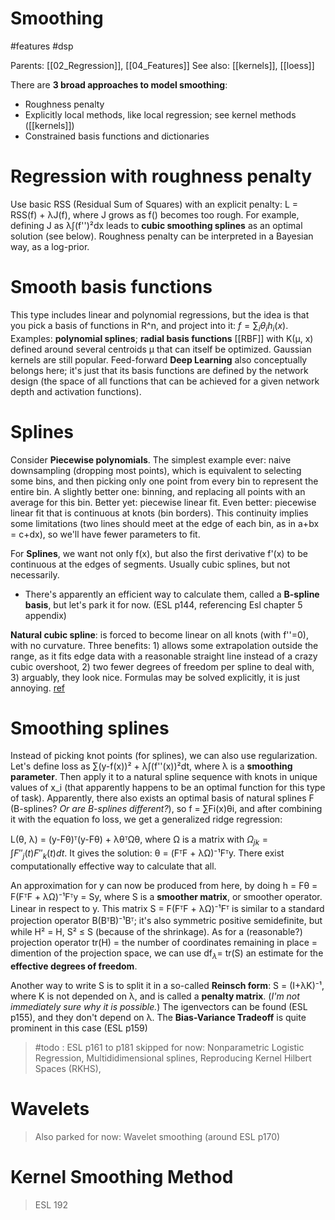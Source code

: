 # Smoothing

#features #dsp

Parents: [[02_Regression]], [[04_Features]]
See also: [[kernels]], [[loess]]

There are **3 broad approaches to model smoothing**:
* Roughness penalty
* Explicitly local methods, like local regression; see kernel methods ([[kernels]])
* Constrained basis functions and dictionaries

# Regression with roughness penalty

Use basic RSS (Residual Sum of Squares) with an explicit penalty: L = RSS(f) + λJ(f), where J grows as f() becomes too rough. For example, defining J as λ∫(f'')²dx leads to **cubic smoothing splines** as an optimal solution (see below). Roughness penalty can be interpreted in a Bayesian way, as a log-prior.

# Smooth basis functions

This type includes linear and polynomial regressions, but the idea is that you pick a basis of functions in R^n, and project into it: $f = \sum_i θ_i h_i(x)$. Examples: **polynomial splines**; **radial basis functions** [[RBF]] with K(μ, x) defined around several centroids μ that can itself be optimized. Gaussian kernels are still popular. Feed-forward **Deep Learning** also conceptually belongs here; it's just that its basis functions are defined by the network design (the space of all functions that can be achieved for a given network depth and activation functions).

# Splines

Consider **Piecewise polynomials**. The simplest example ever: naive downsampling (dropping most points), which is equivalent to selecting some bins, and then picking only one point from every bin to represent the entire bin. A slightly better one: binning, and replacing all points with an average for this bin. Better yet: piecewise linear fit. Even better: piecewise linear fit that is continuous at knots (bin borders). This continuity implies some limitations (two lines should meet at the edge of each bin, as in a+bx = c+dx), so we'll have fewer parameters to fit. 

For **Splines**, we want not only f(x), but also the first derivative f'(x) to be continuous at the edges of segments. Usually cubic splines, but not necessarily.
* There's apparently an efficient way to calculate them, called a **B-spline basis**, but let's park it for now. (ESL p144, referencing Esl chapter 5 appendix) 

**Natural cubic spline**: is forced to become linear on all knots (with f''=0), with no curvature. Three benefits: 1) allows some extrapolation outside the range, as it fits edge data with a reasonable straight line instead of a crazy cubic overshoot, 2) two fewer degrees of freedom per spline to deal with, 3) arguably, they look nice. Formulas may be solved explicitly, it is just annoying. [ref](https://towardsdatascience.com/numerical-interpolation-natural-cubic-spline-52c1157b98ac)

# Smoothing splines

Instead of picking knot points (for splines), we can also use regularization. Let's define loss as ∑(y-f(x))² + λ∫(f''(x))²dt, where λ is a **smoothing parameter**. Then apply it to a natural spline sequence with knots in unique values of x_i (that apparently happens to be an optimal function for this type of task). Apparently, there also exists an optimal basis of natural splines F (B-splines? _Or are B-splines different?_), so f = ∑Fi(x)θi, and after combining it with the equation fo loss, we get a generalized ridge regression:

L(θ, λ) = (y-Fθ)ᵀ(y-Fθ) + λθᵀΩθ, where Ω is a matrix with $Ω_{jk} = \int F'' _ j(t)F''_ k(t)dt$. It gives the solution: θ = (FᵀF + λΩ)⁻¹Fᵀy. There exist computationally effective way to calculate that all. 

An approximation for y can now be produced from here, by doing h = Fθ = F(FᵀF + λΩ)⁻¹Fᵀy = Sy, where S is a **smoother matrix**, or smoother operator. Linear in respect to y. This matrix S = F(FᵀF + λΩ)⁻¹Fᵀ is similar to a standard projection operator B(BᵀB)⁻¹Bᵀ; it's also symmetric positive semidefinite, but while H² = H, S² ≤ S (because of the shrinkage). As for a (reasonable?) projection operator tr(H) = the number of coordinates remaining in place = dimention of the projection space, we can use df$_ λ$= tr(S) an estimate for the **effective degrees of freedom**.

Another way to write S is to split it in a so-called **Reinsch form**: S = (I+λK)⁻¹, where K is not depended on λ, and is called a **penalty matrix**. (_I'm not immediately sure why it is possible._) The igenvectors can be found (ESL p155), and they don't depend on λ. The **Bias-Variance Tradeoff** is quite prominent in this case (ESL p159)

> #todo : ESL p161 to p181 skipped for now: Nonparametric Logistic Regression, Multididimensional splines, Reproducing Kernel Hilbert Spaces (RKHS), 

# Wavelets

> Also parked for now: Wavelet smoothing (around ESL p170)

# Kernel Smoothing Method

> ESL 192